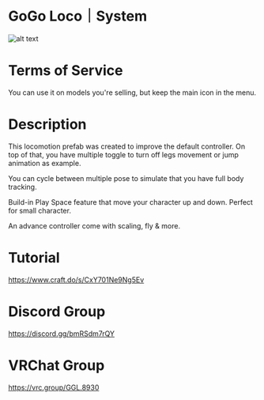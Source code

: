 # GoGo Loco｜System

![alt text](https://media.discordapp.net/attachments/974136857170419772/977669230549958656/icon_Go_Loco.png)


# Terms of Service

You can use it on models you're selling, but keep the main icon in the menu.

# Description

This locomotion prefab was created to improve the default controller. On top of that, you have multiple toggle to turn off legs movement or jump animation as example.

You can cycle between multiple pose to simulate that you have full body tracking.

Build-in Play Space feature that move your character up and down. Perfect for small character.

An advance controller come with scaling, fly & more.

# Tutorial 

https://www.craft.do/s/CxY701Ne9Ng5Ev

# Discord Group

https://discord.gg/bmRSdm7rQY

# VRChat Group

https://vrc.group/GGL.8930
